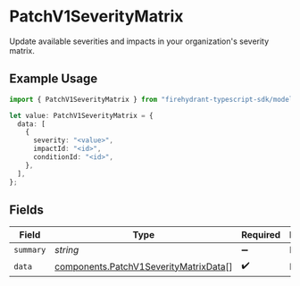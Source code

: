 # PatchV1SeverityMatrix

Update available severities and impacts in your organization's severity matrix.

## Example Usage

```typescript
import { PatchV1SeverityMatrix } from "firehydrant-typescript-sdk/models/components";

let value: PatchV1SeverityMatrix = {
  data: [
    {
      severity: "<value>",
      impactId: "<id>",
      conditionId: "<id>",
    },
  ],
};
```

## Fields

| Field                                                                                          | Type                                                                                           | Required                                                                                       | Description                                                                                    |
| ---------------------------------------------------------------------------------------------- | ---------------------------------------------------------------------------------------------- | ---------------------------------------------------------------------------------------------- | ---------------------------------------------------------------------------------------------- |
| `summary`                                                                                      | *string*                                                                                       | :heavy_minus_sign:                                                                             | N/A                                                                                            |
| `data`                                                                                         | [components.PatchV1SeverityMatrixData](../../models/components/patchv1severitymatrixdata.md)[] | :heavy_check_mark:                                                                             | N/A                                                                                            |
